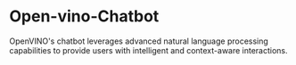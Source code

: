 # Open-vino-Chatbot
 OpenVINO's chatbot leverages advanced natural language processing capabilities to provide users with intelligent and context-aware interactions.
